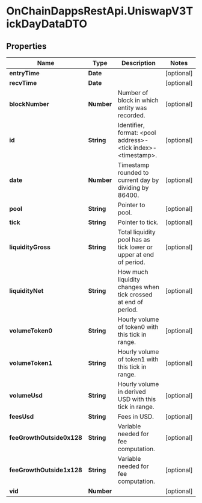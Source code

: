 # OnChainDappsRestApi.UniswapV3TickDayDataDTO

## Properties

Name | Type | Description | Notes
------------ | ------------- | ------------- | -------------
**entryTime** | **Date** |  | [optional] 
**recvTime** | **Date** |  | [optional] 
**blockNumber** | **Number** | Number of block in which entity was recorded. | [optional] 
**id** | **String** | Identifier, format: &lt;pool address&gt;-&lt;tick index&gt;-&lt;timestamp&gt;. | [optional] 
**date** | **Number** | Timestamp rounded to current day by dividing by 86400. | [optional] 
**pool** | **String** | Pointer to pool. | [optional] 
**tick** | **String** | Pointer to tick. | [optional] 
**liquidityGross** | **String** | Total liquidity pool has as tick lower or upper at end of period. | [optional] 
**liquidityNet** | **String** | How much liquidity changes when tick crossed at end of period. | [optional] 
**volumeToken0** | **String** | Hourly volume of token0 with this tick in range. | [optional] 
**volumeToken1** | **String** | Hourly volume of token1 with this tick in range. | [optional] 
**volumeUsd** | **String** | Hourly volume in derived USD with this tick in range. | [optional] 
**feesUsd** | **String** | Fees in USD. | [optional] 
**feeGrowthOutside0x128** | **String** | Variable needed for fee computation. | [optional] 
**feeGrowthOutside1x128** | **String** | Variable needed for fee computation. | [optional] 
**vid** | **Number** |  | [optional] 



